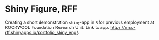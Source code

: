 # Shiny Figure, RFF  
Creating a short demonstration `shiny`-app in `R` for previous employment at ROCKWOOL Foundation Research Unit. Link to app: https://msc-rff.shinyapps.io/portfolio_shiny_eng/.
